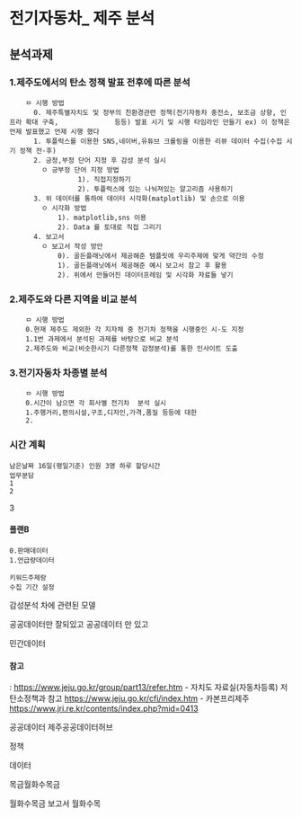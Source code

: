 # 전기자동차_ 제주 분석
 
## 분석과제
### 1.제주도에서의 탄소 정책 발표 전후에 따른 분석
        ㅁ 시행 방법
          0. 제주특별자치도 및 정부의 친환경관련 정책(전기자동차 충전소, 보조금 상향, 인프라 확대 구축,              등등) 발표 시기 및 시행 타임라인 만들기 ex) 이 정책은 언제 발표했고 언제 시행 했다
          1. 투플럭스를 이용한 SNS,네이버,유튜브 크롤링을 이용한 리뷰 데이터 수집(수집 시기 정책 전·후)
          2. 긍정,부정 단어 지정 후 감성 분석 실시
           	ㅇ 긍부정 단어 지정 방법
                     1). 직접지정하기
                     2). 투플럭스에 있는 나눠져있는 알고리즘 사용하기
          3. 위 데이터를 통하여 데이터 시각화(matplotlib) 및 손으로 이용
			ㅇ 시각화 방법
				1). matplotlib,sns 이용
				2). Data 를 토대로 직접 그리기
          4. 보고서 
			ㅇ 보고서 작성 방안
 				0). 골든플래닛에서 제공해준 템플릿에 우리주제에 맞게 약간의 수정	
				1). 골든플래닛에서 제공해준 예시 보고서 참고 후 활용
				2). 위에서 만들어진 데이터프레임 및 시각화 자료들 넣기
### 2.제주도와 다른 지역을 비교 분석
        ㅁ 시행 방법
		0.현재 제주도 제외한 각 지자체 중 전기차 정책을 시행중인 시·도 지정
		1.1번 과제에서 분석된 과제를 바탕으로 비교 분석
		2.제주도와 비교(비슷한시기 다른정책 감정분석)를 통한 인사이트 도출
 
			
### 3.전기자동차 차종별 분석
        ㅁ 시행 방법
		0.시간이 남으면 각 회사별 전기차  분석 실시
		1.주행거리,편의시설,구조,디자인,가격,품질 등등에 대한 
		2.
 
 
 
### 시간 계획
	남은날짜 16일(평일기준) 인원 3명 하루 할당시간
	업무분담
	1
	2
3	
 
#### 플랜B 
    0.판매데이터
    1.언급량데이터
 
    키워드주제랑 
    수집 기간 설정 
 
 
감성분석 차에 관련된 모델
 
공공데이터만 잘되있고
공공데이터 만 있고  
 
민간데이터  
 
#### 참고 
: 
https://www.jeju.go.kr/group/part13/refer.htm - 자치도 자료실(자동차등록)
저탄소정책과 참고 
https://www.jeju.go.kr/cfi/index.htm - 카본프리제주
https://www.jri.re.kr/contents/index.php?mid=0413 


공공데이터
제주공공데이터허브
 
 
정책
 
 
데이터

목금월화수목금
 
월화수목금 
보고서
월화수목
